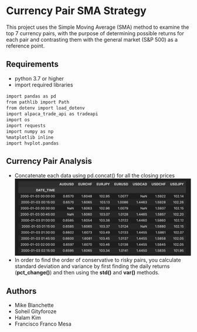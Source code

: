 # Currency Pair SMA Strategy

This project uses the Simple Moving Average (SMA) method to examine the top 7 currency pairs, with the purpose of determining possible returns for each pair and contrasting them with the general market (S&P 500) as a reference point.

## Requirements
- python 3.7 or higher
- import required libraries
```
import pandas as pd
from pathlib import Path
from dotenv import load_dotenv
import alpaca_trade_api as tradeapi
import os
import requests
import numpy as np
%matplotlib inline
import hvplot.pandas
```

## Currency Pair Analysis
- Concatenate each data using pd.concat() for all the closing prices
![This shows a picture of the concatenated dataframe of all currency pairs' closing prices](https://raw.githubusercontent.com/halamkim/project_01/7d414de71125870bb1ccfc9171c90ab3e9cd9fb3/Halam%20Kim/Screen%20Shot%202023-01-27%20at%207.31.04%20PM.png)
- In order to find the order of conservative to risky pairs, you calculate standard deviation and variance by first finding the daily returns (**pct_change()**) and then using the **std()** and **var()** methods. 


## Authors
- Mike Blanchette
- Soheil Gityforoze
- Halam Kim
- Francisco Franco Mesa



